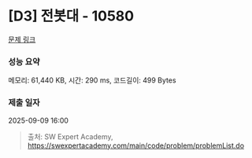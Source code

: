 # [D3] 전봇대 - 10580 

[문제 링크](https://swexpertacademy.com/main/code/problem/problemDetail.do?contestProbId=AXO8QBw6Qu4DFAXS) 

### 성능 요약

메모리: 61,440 KB, 시간: 290 ms, 코드길이: 499 Bytes

### 제출 일자

2025-09-09 16:00



> 출처: SW Expert Academy, https://swexpertacademy.com/main/code/problem/problemList.do
